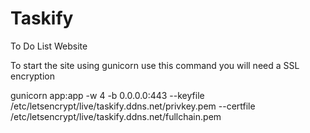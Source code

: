 # Taskify
To Do List Website

To start the site using gunicorn use this command you will need a SSL encryption

gunicorn app:app -w 4 -b 0.0.0.0:443 --keyfile /etc/letsencrypt/live/taskify.ddns.net/privkey.pem --certfile /etc/letsencrypt/live/taskify.ddns.net/fullchain.pem

